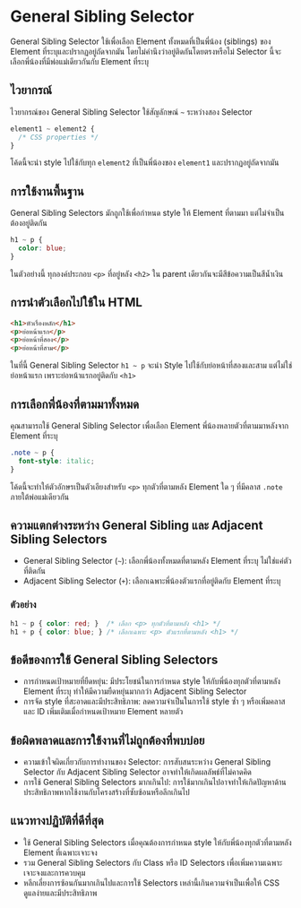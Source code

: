 # General Sibling Selector

General Sibling Selector ใช้เพื่อเลือก Element ทั้งหมดที่เป็นพี่น้อง (siblings) ของ Element ที่ระบุและปรากฏอยู่ถัดจากมัน โดยไม่คำนึงว่าอยู่ติดกันโดยตรงหรือไม่ Selector นี้จะเลือกพี่น้องที่มีพ่อแม่เดียวกันกับ Element ที่ระบุ

## ไวยากรณ์

ไวยากรณ์ของ General Sibling Selector ใช้สัญลักษณ์ `~` ระหว่างสอง Selector

```css
element1 ~ element2 {
  /* CSS properties */
}
```

โค้ดนี้จะนำ style ไปใช้กับทุก `element2` ที่เป็นพี่น้องของ `element1` และปรากฏอยู่ถัดจากมัน

## การใช้งานพื้นฐาน

General Sibling Selectors มักถูกใช้เพื่อกำหนด style ให้ Element ที่ตามมา แต่ไม่จำเป็นต้องอยู่ติดกัน

```css
h1 ~ p {
  color: blue;
}
```

ในตัวอย่างนี้ ทุกองค์ประกอบ `<p>` ที่อยู่หลัง `<h2>` ใน parent เดียวกันจะมีสีข้อความเป็นสีน้ำเงิน

## การนำตัวเลือกไปใช้ใน HTML

```html
<h1>หัวเรื่องหลัก</h1>
<p>ย่อหน้าแรก</p>
<p>ย่อหน้าที่สอง</p>
<p>ย่อหน้าที่สาม</p>
```

ในที่นี้ General Sibling Selector `h1 ~ p` จะนำ Style ไปใช้กับย่อหน้าที่สองและสาม แต่ไม่ใช่ย่อหน้าแรก เพราะย่อหน้าแรกอยู่ติดกับ `<h1>`

## การเลือกพี่น้องที่ตามมาทั้งหมด

คุณสามารถใช้ General Sibling Selector เพื่อเลือก Element พี่น้องหลายตัวที่ตามมาหลังจาก Element ที่ระบุ

```css
.note ~ p {
  font-style: italic;
}
```

โค้ดนี้จะทำให้ตัวอักษรเป็นตัวเอียงสำหรับ `<p>` ทุกตัวที่ตามหลัง Element ใด ๆ ที่มีคลาส `.note` ภายใต้พ่อแม่เดียวกัน

## ความแตกต่างระหว่าง General Sibling และ Adjacent Sibling Selectors

- General Sibling Selector (`~`): เลือกพี่น้องทั้งหมดที่ตามหลัง Element ที่ระบุ ไม่ใช่แค่ตัวที่ติดกัน
- Adjacent Sibling Selector (`+`): เลือกเฉพาะพี่น้องตัวแรกที่อยู่ติดกับ Element ที่ระบุ

### ตัวอย่าง

```css
h1 ~ p { color: red; }  /* เลือก <p> ทุกตัวที่ตามหลัง <h1> */
h1 + p { color: blue; } /* เลือกเฉพาะ <p> ตัวแรกที่ตามหลัง <h1> */
```

## ข้อดีของการใช้ General Sibling Selectors

- การกำหนดเป้าหมายที่ยืดหยุ่น: มีประโยชน์ในการกำหนด style ให้กับพี่น้องทุกตัวที่ตามหลัง Element ที่ระบุ ทำให้มีความยืดหยุ่นมากกว่า Adjacent Sibling Selector
- การจัด style ที่สะอาดและมีประสิทธิภาพ: ลดความจำเป็นในการใช้ style ซ้ำ ๆ หรือเพิ่มคลาสและ ID เพิ่มเติมเมื่อกำหนดเป้าหมาย Element หลายตัว

## ข้อผิดพลาดและการใช้งานที่ไม่ถูกต้องที่พบบ่อย

- ความเข้าใจผิดเกี่ยวกับการทำงานของ Selector: การสับสนระหว่าง General Sibling Selector กับ Adjacent Sibling Selector อาจทำให้เกิดผลลัพธ์ที่ไม่คาดคิด
- การใช้ General Sibling Selectors มากเกินไป: การใช้มากเกินไปอาจทำให้เกิดปัญหาด้านประสิทธิภาพหากใช้งานกับโครงสร้างที่ซับซ้อนหรือลึกเกินไป

## แนวทางปฏิบัติที่ดีที่สุด

- ใช้ General Sibling Selectors เมื่อคุณต้องการกำหนด style ให้กับพี่น้องทุกตัวที่ตามหลัง Element ที่เฉพาะเจาะจง
- รวม General Sibling Selectors กับ Class หรือ ID Selectors เพื่อเพิ่มความเฉพาะเจาะจงและการควบคุม
- หลีกเลี่ยงการซ้อนกันมากเกินไปและการใช้ Selectors เหล่านี้เกินความจำเป็นเพื่อให้ CSS ดูแลง่ายและมีประสิทธิภาพ
